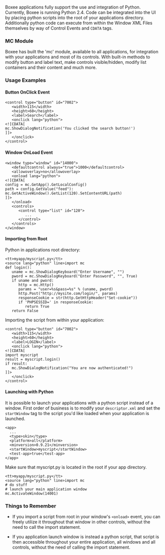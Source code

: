 
Boxee applications fully support the use and integration of Python. Currently, Boxee is running Python 2.4. Code can be integrated into the UI by placing python scripts into the root of your applications directory. Additionally python code can execute from within the Window XML Files themselves by way of Control Events and `CDATA` tags.

### MC Module ###
Boxee has built the 'mc' module, available to all applications, for integration with your applications and most of its controls. With built-in methods to modify button and label text, make controls visible/hidden, modify list containers and their content and much more.

### Usage Examples ###
#### Button OnClick Event ####
```
<control type="button" id="7002">
   <width>115</width>
   <height>60</height>
   <label>Search</label>
   <onclick lang="python">
<![CDATA[
mc.ShowDialogNotification('You clicked the search button!')
]]>
   </onclick>
</control>
```

#### Window OnLoad Event ####
```
<window type="window" id="14000">
   <defaultcontrol always="true">1000</defaultcontrol>
   <allowoverlay>no</allowoverlay>
   <onload lang="python">
<![CDATA[
config = mc.GetApp().GetLocalConfig()
path = config.GetValue("feed"):
mc.GetActiveWindow().GetList(120).SetContentURL(path)
]]>
   </onload>
   <controls>
      <control type="list" id="120">
         ...
      </control>
   </controls>
</window>
```

#### Importing from Root ####
Python in applications root directory:<br />
```
<tt>myapp/myscript.py</tt>
<source lang="python" line>import mc
def login():
   uname = mc.ShowDialogKeyboard("Enter Username", "")
   pword = mc.ShowDialogKeyboard("Enter Password", "", True)
   if uname and pword:
      http = mc.Http()
      params = "user=%s&pass=%s" % (uname, pword)
      http.Post("http://mysite.com/login/", params)
      responseCookie = str(http.GetHttpHeader("Set-cookie"))
      if 'PHPSESSID=' in responseCookie:
         return True
   return False
```

Importing the script from within your application:
```
<control type="button" id="7002">
   <width>115</width>
   <height>60</height>
   <label>LOGIN</label>
   <onclick lang="python">
<![CDATA[
import myscript
result = myscript.login()
if result:
   mc.ShowDialogNotification("You are now authenticated!")
]]>
   </onclick>
</control>
```

#### Launching with Python ####
It is possible to launch your applications with a python script instead of a window. First order of business is to modify your `descriptor.xml` and set the `startWindow` tag to the script you'd like loaded when your application is launched.
```
<app>
  ...
  <type>skin</type>
  <platform>all</platform>
  <minversion>0.9.21</minversion>
  <startWindow>myscript</startWindow>
  <test-app>true</test-app>
</app>
```

Make sure that myscript.py is located in the root if your app directory.<br />
```
<tt>myapp/myscript.py</tt>
<source lang="python" line>import mc
# do stuff
# launch your main application window
mc.ActivateWindow(14001)
```

### Things to Remember ###
  * If you import a script from root in your window's `<onload>` event, you can freely utilize it throughout that window in other controls, without the need to call the import statement.

  * If you application launch window is instead a python script, that script is then accessible throughout your entire application, all windows and all controls, without the need of calling the import statement.